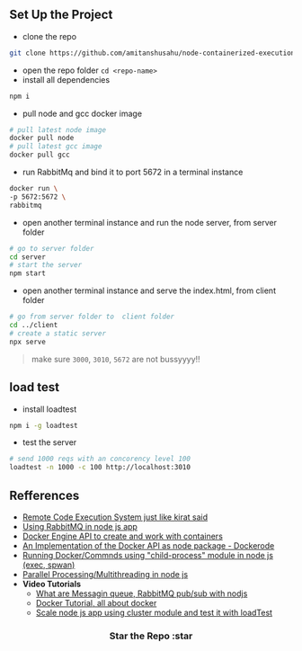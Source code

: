 ## Set Up the Project
- clone the repo
```bash
git clone https://github.com/amitanshusahu/node-containerized-execution-env.git
```
- open the repo folder `cd <repo-name>`
- install all dependencies
```bash
npm i
```
- pull node and gcc docker image
```bash
# pull latest node image
docker pull node
# pull latest gcc image
docker pull gcc
```
- run RabbitMq and bind it to port 5672 in a terminal instance
```bash
docker run \
-p 5672:5672 \
rabbitmq
```
- open another terminal instance and run the node server, from server folder
```bash
# go to server folder
cd server
# start the server
npm start
```
- open another terminal instance and serve the index.html, from client folder
```bash
# go from server folder to  client folder
cd ../client
# create a static server 
npx serve
```

> make sure `3000`, `3010`, `5672` are not bussyyyy!!

## load test
- install loadtest
```bash
npm i -g loadtest
```

- test the server
```bash
# send 1000 reqs with an concorency level 100
loadtest -n 1000 -c 100 http://localhost:3010
```

## Refferences
- [Remote Code Execution System just like kirat said](https://blog.devgenius.io/case-study-remote-code-execution-engine-system-63aa43344f24)
- [Using RabbitMQ in node js app](https://www.rabbitmq.com/tutorials/tutorial-one-javascript.html)
- [Docker Engine API to create and work with containers](https://docs.docker.com/engine/api/v1.42/#tag/Container/operation/ContainerCreate)
- [An Implementation of the Docker API as node package - Dockerode](https://github.com/apocas/dockerode)
- [Running Docker/Commnds using "child-process" module in node js (exec, spwan)](https://stackoverflow.com/questions/35644155/how-can-i-dynamically-create-a-docker-container-from-a-node-application)
- [Parallel Processing/Multithreading in node js](https://deepsource.com/blog/nodejs-worker-threads/)
- __Video Tutorials__
    - [What are Messagin queue, RabbitMQ pub/sub with nodjs](https://youtu.be/e03c3CIGtYU)
    - [Docker Tutorial, all about docker](https://youtu.be/3c-iBn73dDE)
    - [Scale node js app using cluster module and test it with loadTest](https://youtu.be/9RLeLngtQ3A)


<h3 align="center"> Star the Repo :star </h3>